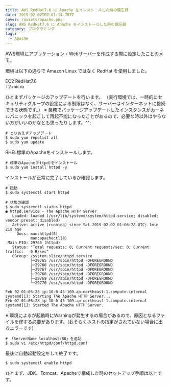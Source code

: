 ```yaml
---
title: AWS RedHat7.6 に Apache をインストールした時の備忘録
date: 2019-02-02T02:01:14.787Z
cover: /assets/apache.png
slug: AWS RedHat7.6 に Apache をインストールした時の備忘録
category: プログラミング
tags:
  - Apache
---
```

AWS環境にアプリケーション・Webサーバーを作成する際に設定したことのメモ。

環境は以下の通りで Amazon Linux ではなく RedHat を使用しました。

EC2 RedHat7.6\
T2.micro  

ひとまずパッケージのアップデートを行います。
（実行環境では、一時的にセキュリティグループの設定による制限はなく、サーバーはインターネットに接続できる状態です。）
※ 業務でパッケージアップデートしたインスタンスがカーネルパニックを起こして再起不能になったことがあるので、必要な時以外はやらない方がいいのかなとも思ったりします。^^;

```
# とりあえずアップデート
$ sudo yum repolist all
$ sudo yum update
```

RHEL標準のApacheをインストールします。

```
# 標準のApache(httpd)をインストール
$ sudo yum install httpd -y
```

インストールが正常に完了しているか確認します。

```
# 起動
$ sudo systemctl start httpd

# 状態の確認
$ sudo systemctl status httpd
● httpd.service - The Apache HTTP Server
   Loaded: loaded (/usr/lib/systemd/system/httpd.service; disabled; vendor preset: disabled)
   Active: active (running) since Sat 2019-02-02 01:06:28 UTC; 1min 21s ago
     Docs: man:httpd(8)
           man:apachectl(8)
 Main PID: 29765 (httpd)
   Status: "Total requests: 0; Current requests/sec: 0; Current traffic:   0 B/sec"
   CGroup: /system.slice/httpd.service
           ├─29765 /usr/sbin/httpd -DFOREGROUND
           ├─29766 /usr/sbin/httpd -DFOREGROUND
           ├─29767 /usr/sbin/httpd -DFOREGROUND
           ├─29768 /usr/sbin/httpd -DFOREGROUND
           ├─29769 /usr/sbin/httpd -DFOREGROUND
           └─29770 /usr/sbin/httpd -DFOREGROUND

Feb 02 01:06:28 ip-10-0-45-109.ap-northeast-1.compute.internal systemd[1]: Starting The Apache HTTP Server...
Feb 02 01:06:28 ip-10-0-45-109.ap-northeast-1.compute.internal systemd[1]: Started The Apache HTTP Server.
```

※ 環境によるが起動時にWarningが発生するの場合があるので、原因となるファイルを修する必要があります。(おそらくホストの指定がされていない場合に出るエラーです)

```
# 「ServerName localhost:80」を追記
$ sudo vi /etc/httpd/conf/httpd.conf
```

最後に自動起動設定をして終了です。

```
$ sudo systemctl enable httpd
```

ひとまず、JDK、Tomcat、Apacheで構成した時のセットアップ手順は以上です。
